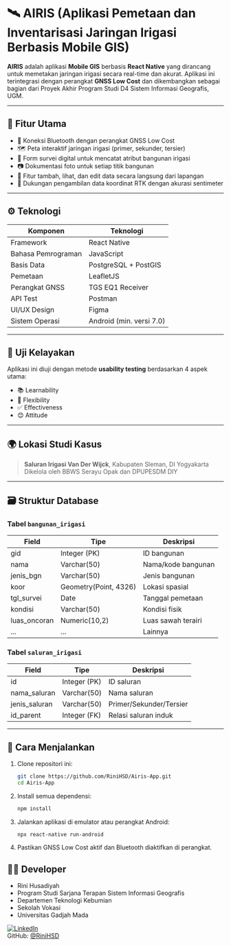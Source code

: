 # 🛰️ AIRIS (Aplikasi Pemetaan dan Inventarisasi Jaringan Irigasi Berbasis Mobile GIS)

**AIRIS** adalah aplikasi **Mobile GIS** berbasis **React Native** yang dirancang untuk memetakan jaringan irigasi secara real-time dan akurat. Aplikasi ini terintegrasi dengan perangkat **GNSS Low Cost** dan dikembangkan sebagai bagian dari Proyek Akhir Program Studi D4 Sistem Informasi Geografis, UGM.

---

## 📌 Fitur Utama

- 🔗 Koneksi Bluetooth dengan perangkat GNSS Low Cost
- 🗺️ Peta interaktif jaringan irigasi (primer, sekunder, tersier)
- 📝 Form survei digital untuk mencatat atribut bangunan irigasi
- 📷 Dokumentasi foto untuk setiap titik bangunan
- 🔄 Fitur tambah, lihat, dan edit data secara langsung dari lapangan
- 📡 Dukungan pengambilan data koordinat RTK dengan akurasi sentimeter

---

## ⚙️ Teknologi

| Komponen | Teknologi |
|----------|-----------|
| Framework | React Native |
| Bahasa Pemrograman | JavaScript |
| Basis Data | PostgreSQL + PostGIS |
| Pemetaan | LeafletJS |
| Perangkat GNSS | TGS EQ1 Receiver |
| API Test | Postman |
| UI/UX Design | Figma |
| Sistem Operasi | Android (min. versi 7.0) |

---

## 🧪 Uji Kelayakan

Aplikasi ini diuji dengan metode **usability testing** berdasarkan 4 aspek utama:

- 📚 Learnability
- 🔄 Flexibility
- ✅ Effectiveness
- 😊 Attitude

---

## 🌍 Lokasi Studi Kasus

> **Saluran Irigasi Van Der Wijck**, Kabupaten Sleman, DI Yogyakarta  
> Dikelola oleh BBWS Serayu Opak dan DPUPESDM DIY

---

## 🗃️ Struktur Database

### Tabel `bangunan_irigasi`

| Field | Tipe | Deskripsi |
|-------|------|-----------|
| gid | Integer (PK) | ID bangunan |
| nama | Varchar(50) | Nama/kode bangunan |
| jenis_bgn | Varchar(50) | Jenis bangunan |
| koor | Geometry(Point, 4326) | Lokasi spasial |
| tgl_survei | Date | Tanggal pemetaan |
| kondisi | Varchar(50) | Kondisi fisik |
| luas_oncoran | Numeric(10,2) | Luas sawah terairi |
| ... | ... | Lainnya |

### Tabel `saluran_irigasi`

| Field | Tipe | Deskripsi |
|-------|------|-----------|
| id | Integer (PK) | ID saluran |
| nama_saluran | Varchar(50) | Nama saluran |
| jenis_saluran | Varchar(50) | Primer/Sekunder/Tersier |
| id_parent | Integer (FK) | Relasi saluran induk |

---

## 🚀 Cara Menjalankan

1. Clone repositori ini:
   ```bash
   git clone https://github.com/RiniHSD/Airis-App.git
   cd Airis-App

2. Install semua dependensi:
   ```bash
   npm install

3. Jalankan aplikasi di emulator atau perangkat Android:
   ```bash
   npx react-native run-android

4. Pastikan GNSS Low Cost aktif dan Bluetooth diaktifkan di perangkat.


## 👩‍💻 Developer
- Rini Husadiyah
- Program Studi Sarjana Terapan Sistem Informasi Geografis
- Departemen Teknologi Kebumian
- Sekolah Vokasi
- Universitas Gadjah Mada

[![LinkedIn](https://img.shields.io/badge/LinkedIn-blue?style=flat&logo=linkedin&logoColor=white)](https://www.linkedin.com/in/rinihusadiyah/)  
GitHub: [@RiniHSD](https://github.com/RiniHSD)

